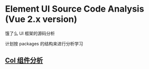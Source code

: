 # Element UI Source Code Analysis (Vue 2.x version)

饿了么 UI 框架的源码分析

计划按 packages 的结构来进行分析学习

## [Col 组件分析](/packages/col/source.md)

